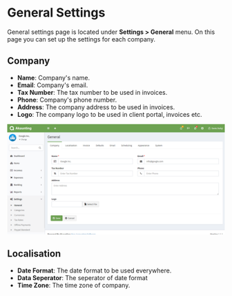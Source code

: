 General Settings
================

General settings page is located under **Settings > General** menu. On this page you can set up the settings for each company.

## Company

- **Name**: Company's name.
- **Email**: Company's email.
- **Tax Number**: The tax number to be used in invoices.
- **Phone**: Company's phone number.
- **Address**: The company address to be used in invoices.
- **Logo**: The company logo to be used in client portal, invoices etc.

![general company](_images/general_company.png)

## Localisation

- **Date Format**: The date format to be used everywhere.
- **Data Seperator**: The seperator of date format
- **Time Zone**: The time zone of company.
